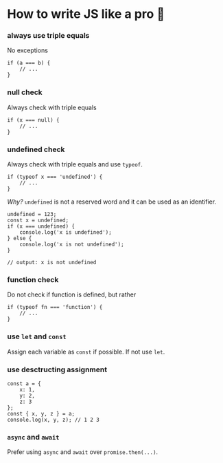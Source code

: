 # How to write JS like a pro :rocket:

### always use triple equals
No exceptions
```
if (a === b) {
    // ...
}
```


### null check
Always check with triple equals

```
if (x === null) {
    // ...
}
```
    
### undefined check
Always check with triple equals and use `typeof`.

```
if (typeof x === 'undefined') {
    // ...
}
```

*Why?*
`undefined` is not a reserved word and it can be used as an identifier.
```
undefined = 123;
const x = undefined;
if (x === undefined) {
    console.log('x is undefined');
} else {
    console.log('x is not undefined');
}

// output: x is not undefined
```

### function check
Do not check if function is defined, but rather
```
if (typeof fn === 'function') {
    // ...
}
```

### use `let` and `const`
Assign each variable as `const` if possible. If not use `let`.

### use desctructing assignment
```
const a = {
    x: 1,
    y: 2,
    z: 3
};
const { x, y, z } = a;
console.log(x, y, z); // 1 2 3
```

### `async` and `await`
Prefer using `async` and `await` over `promise.then(...)`.
